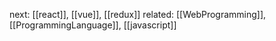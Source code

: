 
next: [[react]], [[vue]], [[redux]]
related: [[WebProgramming]], [[ProgrammingLanguage]], [[javascript]]
